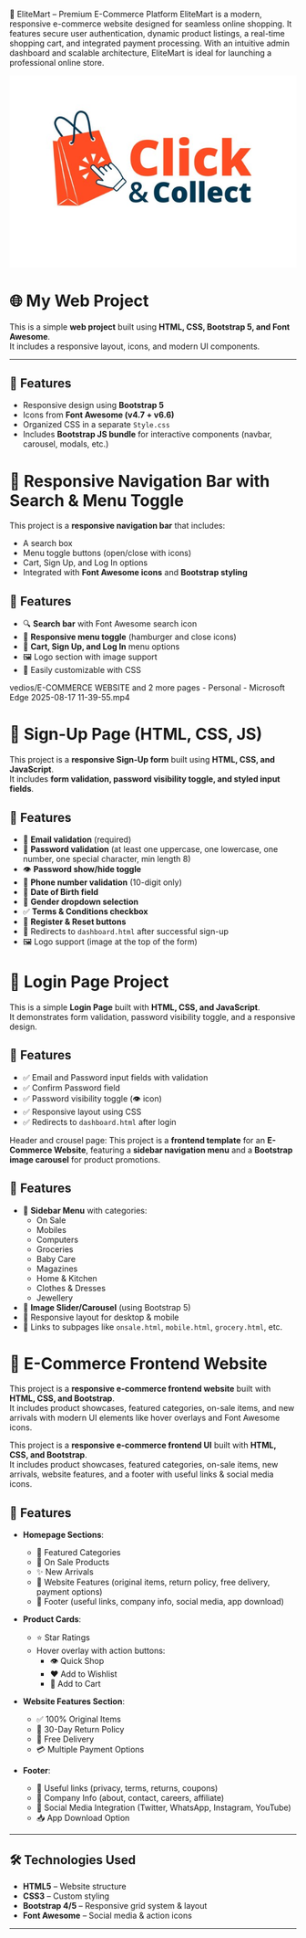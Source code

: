 🛒 EliteMart – Premium E-Commerce Platform
EliteMart is a modern, responsive e-commerce website designed for seamless online shopping. It features secure user authentication, dynamic product listings,
a real-time shopping cart, and integrated payment processing. With an intuitive admin dashboard and scalable architecture,
EliteMart is ideal for launching a professional online store.

![Login Page Screenshot](images/detailed-click-collect-sign_23-2148779338.jpg)

# 🌐 My Web Project

This is a simple **web project** built using **HTML, CSS, Bootstrap 5, and Font Awesome**.  
It includes a responsive layout, icons, and modern UI components.

---

## 🚀 Features
- Responsive design using **Bootstrap 5**
- Icons from **Font Awesome (v4.7 + v6.6)**
- Organized CSS in a separate `Style.css`
- Includes **Bootstrap JS bundle** for interactive components (navbar, carousel, modals, etc.)


# 🛒 Responsive Navigation Bar with Search & Menu Toggle

This project is a **responsive navigation bar** that includes:
- A search box
- Menu toggle buttons (open/close with icons)
- Cart, Sign Up, and Log In options
- Integrated with **Font Awesome icons** and **Bootstrap styling**



## 🚀 Features
- 🔍 **Search bar** with Font Awesome search icon
- 📱 **Responsive menu toggle** (hamburger and close icons)
- 🛒 **Cart, Sign Up, and Log In** menu options
- 🖼️ Logo section with image support
- 🎨 Easily customizable with CSS

vedios/E-COMMERCE WEBSITE and 2 more pages - Personal - Microsoft​ Edge 2025-08-17 11-39-55.mp4

# 📝 Sign-Up Page (HTML, CSS, JS)

This project is a **responsive Sign-Up form** built using **HTML, CSS, and JavaScript**.  
It includes **form validation, password visibility toggle, and styled input fields**.



## 🚀 Features
- 📧 **Email validation** (required)
- 🔑 **Password validation** (at least one uppercase, one lowercase, one number, one special character, min length 8)
- 👁️ **Password show/hide toggle**
- 📱 **Phone number validation** (10-digit only)
- 🎂 **Date of Birth field**
- 🚻 **Gender dropdown selection**
- ✅ **Terms & Conditions checkbox**
- 🔄 **Register & Reset buttons**
- 🔗 Redirects to `dashboard.html` after successful sign-up
- 🖼️ Logo support (image at the top of the form)

# 📝 Login Page Project

This is a simple **Login Page** built with **HTML, CSS, and JavaScript**.  
It demonstrates form validation, password visibility toggle, and a responsive design.


## 🚀 Features
- ✅ Email and Password input fields with validation  
- ✅ Confirm Password field  
- ✅ Password visibility toggle (👁️ icon)  
- ✅ Responsive layout using CSS  
- ✅ Redirects to `dashboard.html` after login

Header and crousel page:
  This project is a **frontend template** for an **E-Commerce Website**, featuring a **sidebar navigation menu** and a **Bootstrap image carousel** for product promotions.  


## 🚀 Features
- 📌 **Sidebar Menu** with categories:
  - On Sale
  - Mobiles
  - Computers
  - Groceries
  - Baby Care
  - Magazines
  - Home & Kitchen
  - Clothes & Dresses
  - Jewellery
- 📸 **Image Slider/Carousel** (using Bootstrap 5)
- 🎨 Responsive layout for desktop & mobile
- 🔗 Links to subpages like `onsale.html`, `mobile.html`, `grocery.html`, etc.


# 🛒 E-Commerce Frontend Website

This project is a **responsive e-commerce frontend website** built with **HTML, CSS, and Bootstrap**.  
It includes product showcases, featured categories, on-sale items, and new arrivals with modern UI elements like hover overlays and Font Awesome icons.


This project is a **responsive e-commerce frontend UI** built with **HTML, CSS, and Bootstrap**.  
It includes product showcases, featured categories, on-sale items, new arrivals, website features, and a footer with useful links & social media icons.


## 📌 Features

- **Homepage Sections**:
  - 🎯 Featured Categories
  - 💸 On Sale Products
  - ✨ New Arrivals
  - 🌟 Website Features (original items, return policy, free delivery, payment options)
  - 📍 Footer (useful links, company info, social media, app download)

- **Product Cards**:
  - ⭐ Star Ratings
  - Hover overlay with action buttons:
    - 👁 Quick Shop
    - ❤️ Add to Wishlist
    - 🛒 Add to Cart

- **Website Features Section**:
  - ✅ 100% Original Items
  - 🔄 30-Day Return Policy
  - 🚚 Free Delivery
  - 💳 Multiple Payment Options

- **Footer**:
  - 📑 Useful links (privacy, terms, returns, coupons)
  - 🏢 Company Info (about, contact, careers, affiliate)
  - 📲 Social Media Integration (Twitter, WhatsApp, Instagram, YouTube)
  - 📥 App Download Option

---

## 🛠️ Technologies Used

- **HTML5** – Website structure  
- **CSS3** – Custom styling  
- **Bootstrap 4/5** – Responsive grid system & layout  
- **Font Awesome** – Social media & action icons  

---














